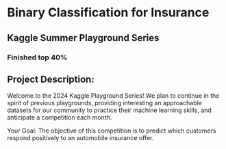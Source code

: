 # Binary Classification for Insurance 

## Kaggle Summer Playground Series

### Finished top 40%

## Project Description: 

Welcome to the 2024 Kaggle Playground Series! We plan to continue in the spirit of previous playgrounds, providing interesting an approachable datasets for our community to practice their machine learning skills, and anticipate a competition each month.

Your Goal: The objective of this competition is to predict which customers respond positively to an automobile insurance offer.
